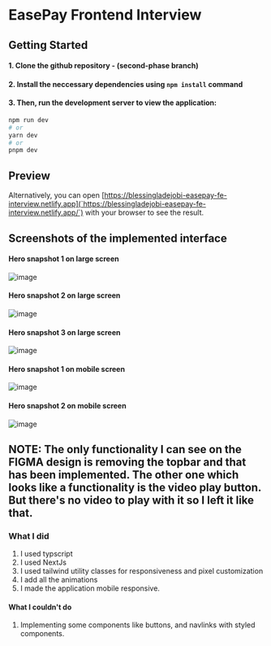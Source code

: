 # EasePay Frontend Interview

## Getting Started

#### 1. Clone the github repository - (**second-phase branch**)

#### 2. Install the neccessary dependencies using `npm install` command

#### 3. Then, run the development server to view the application:

```bash
npm run dev
# or
yarn dev
# or
pnpm dev
```

## Preview
Alternatively, you can open [https://blessingladejobi-easepay-fe-interview.netlify.app](`https://blessingladejobi-easepay-fe-interview.netlify.app/`) with your browser to see the result.



## Screenshots of the implemented interface

#### Hero snapshot 1 on large screen
![image](https://user-images.githubusercontent.com/38114969/235471685-61bab5ad-f577-4c12-97a9-534af5bc4bb2.png)

#### Hero snapshot 2 on large screen
![image](https://user-images.githubusercontent.com/38114969/235471987-15cc786b-6a67-4388-a520-467d916363dc.png)

#### Hero snapshot 3 on large screen
![image](https://user-images.githubusercontent.com/38114969/235472155-2b570dc3-6043-4c59-b1fa-c275632a71e0.png)


#### Hero snapshot 1 on mobile screen
![image](https://user-images.githubusercontent.com/38114969/235472357-6f7c4ed4-0a18-4ba3-8a66-80927fde3db4.png)

#### Hero snapshot 2 on mobile screen
![image](https://user-images.githubusercontent.com/38114969/235472472-80d14467-168e-45a9-a61f-51fac6d6c6e2.png)


## NOTE: The only functionality I can see on the FIGMA design is removing the topbar and that has been implemented. The other one which looks like a functionality is the video play button. But there's no video to play with it so I left it like that.

### What I did
1. I used typscript
2. I used NextJs
3. I used tailwind utility classes for responsiveness and pixel customization
4. I add all the animations
5. I made the application mobile responsive.

#### What I couldn't do
1. Implementing some components like buttons, and navlinks with styled components.
